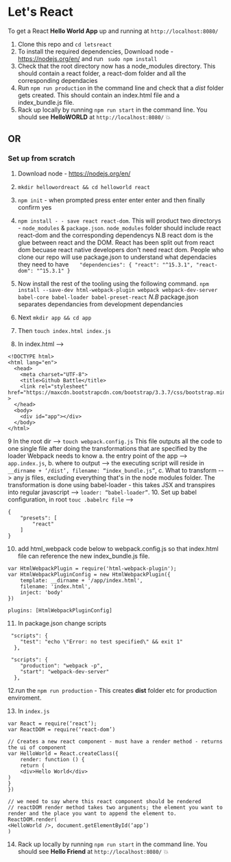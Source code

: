 # Let's React

To get a React **Hello World App** up and running at `http://localhost:8080/`
1. Clone this repo and `cd letsreact` 
2. To install the required dependencies, Download node - https://nodejs.org/en/ and  run ` sudo npm install`
3. Check that the root directory now has a node_modules directory. This should contain a react folder, a react-dom folder and all the corresponding dependacies
4. Run `npm run production` in the command line and check that a *dist* folder gets created. This should contain an index.html file and a index_bundle.js file.
5. Rack up locally by running `npm run start` in the command line. You should see **HelloWORLD** at `http://localhost:8080/` 💥


## OR 

### **Set up from scratch** 

1. Download node - https://nodejs.org/en/
2. `mkdir hellowordreact && cd helloworld react` 
3. `npm init` - when prompted press enter enter enter and then finally confirm yes
4. `npm install - - save react react-dom`. This will product two directorys - `node_modules` & `package.json`. `node_modules` folder should include react react-dom and the corresponding dependencys
N.B react dom is the glue between react and the DOM. React has been split out from react dom becuase react native developers don't need react dom.
People who clone our repo will use package.json to understand what dependacies they need to have
`   "dependencies": {
    "react": "^15.3.1",
    "react-dom": "^15.3.1"
  }`

5. Now install the rest of the tooling using the following command.
`npm install --save-dev html-webpack-plugin webpack webpack-dev-server babel-core babel-loader babel-preset-react`
*N.B* package.json separates dependancies from development dependancies
6. Next `mkdir app && cd app`
7. Then `touch index.html index.js`
8. In index.html --> 
``` 
<!DOCTYPE html>
<html lang="en">
  <head>
    <meta charset="UTF-8">
    <title>Github Battle</title>
    <link rel="stylesheet" href="https://maxcdn.bootstrapcdn.com/bootstrap/3.3.7/css/bootstrap.min.css" >
  </head>
  <body>
  	<div id="app"></div>
  </body>
</html>
````
9 In the root dir —> `touch webpack.config.js`
This file outputs all the code to one single file after doing the transformations that are specified by the loader 
Webpack needs to know 
	a. the entry point of the app --> `app.index.js`,
	b. where to output —> the executing script will reside in `__dirname + ‘/dist’, filename: “index_bundle.js”`,
    c. What to transform --> any js files, excluding everything that's in the node modules folder. The transformation is done using  babel-loader - this takes JSX and transpires into regular javascript —> `loader: “babel-loader”`. 
10. Set up babel configuration, in root `touc .babelrc file` -->
``` 
{
	"presets": [
		"react"
	]
}
```

10. add html_webpack code below to webpack.config.js so that index.html file can reference the new index_bundle.js file.
```
var HtmlWebpackPlugin = require('html-webpack-plugin');
var HtmlWebpackPluginConfig = new HtmlWebpackPlugin({
	template: __dirname + '/app/index.html',
	filename: 'index.html',
	inject: 'body'
})
```

`plugins: [HtmlWebpackPluginConfig]`

11.  In package.json change scripts

```
 "scripts": {
    "test": "echo \"Error: no test specified\" && exit 1"
  },
  ```

```
 "scripts": {
    "production": "webpack -p",
    "start": "webpack-dev-server"
  },
  ```
 12.run the `npm run production` - This creates **dist** folder etc for production enviroment. 

13. In `index.js`
```
var React = require(‘react’);
var ReactDOM = require(‘react-dom’)

// Creates a new react component - must have a render method - returns the ui of component
var HelloWorld = React.createClass({
	render: function () {
	return (
	<div>Hello World</div>
)
}
})

// we need to say where this react component should be rendered 
// reactDOM render method takes two arguments; the element you want to render and the place you want to append the element to. 
ReactDOM.render(
<HelloWorld />, document.getElementById(‘app’)
)
```

14. Rack up locally by running `npm run start` in the command line. You should see **Hello Friend** at `http://localhost:8080/` 💥









